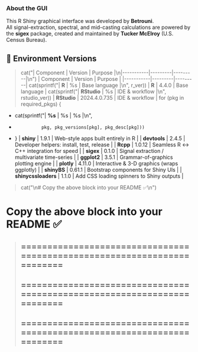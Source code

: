 ### About the GUI

This R Shiny graphical interface was developed by **Betrouni**.  
All signal-extraction, spectral, and mid-casting calculations are powered by the **sigex** package, created and maintained by **Tucker McElroy** (U.S. Census Bureau).


## 🔧 Environment Versions  

> cat("| Component | Version | Purpose |\n|-----------|---------|---------|\n")
| Component | Version | Purpose |
|-----------|---------|---------|
> cat(sprintf("| **R** | %s | Base language |\n", r_ver))
| **R** | 4.4.0 | Base language |
> cat(sprintf("| **RStudio** | %s | IDE & workflow |\n", rstudio_ver))
| **RStudio** | 2024.4.0.735 | IDE & workflow |
> for (pkg in required_pkgs) {
+   cat(sprintf("| **%s** | %s | %s |\n",
+               pkg, pkg_versions[pkg], pkg_desc[pkg]))
+ }
| **shiny** | 1.9.1 | Web-style apps built entirely in R |
| **devtools** | 2.4.5 | Developer helpers: install, test, release |
| **Rcpp** | 1.0.12 | Seamless R ↔ C++ integration for speed |
| **sigex** | 0.1.0 | Signal extraction / multivariate time-series |
| **ggplot2** | 3.5.1 | Grammar-of-graphics plotting engine |
| **plotly** | 4.11.0 | Interactive & 3-D graphics (wraps ggplotly) |
| **shinyBS** | 0.61.1 | Bootstrap components for Shiny UIs |
| **shinycssloaders** | 1.1.0 | Add CSS loading spinners to Shiny outputs |
> cat("\n# Copy the above block into your README ✅\n")

# Copy the above block into your README ✅
> 
> ## ========================================================================
> ## ========================================================================
> ## ========================================================================


